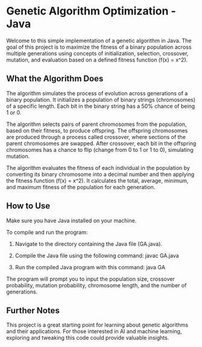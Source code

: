 # Genetic Algorithm Optimization - Java

Welcome to this simple implementation of a genetic algorithm in Java. The goal of this project is to maximize the fitness of a binary population across multiple generations using concepts of initialization, selection, crossover, mutation, and evaluation based on a defined fitness function (f(x) = x^2).

## What the Algorithm Does

The algorithm simulates the process of evolution across generations of a binary population. It initializes a population of binary strings (chromosomes) of a specific length. Each bit in the binary string has a 50% chance of being 1 or 0.

The algorithm selects pairs of parent chromosomes from the population, based on their fitness, to produce offspring. The offspring chromosomes are produced through a process called crossover, where sections of the parent chromosomes are swapped. After crossover, each bit in the offspring chromosomes has a chance to flip (change from 0 to 1 or 1 to 0), simulating mutation.

The algorithm evaluates the fitness of each individual in the population by converting its binary chromosome into a decimal number and then applying the fitness function (f(x) = x^2). It calculates the total, average, minimum, and maximum fitness of the population for each generation.

## How to Use

Make sure you have Java installed on your machine.

To compile and run the program:

1. Navigate to the directory containing the Java file (GA.java).

2. Compile the Java file using the following command:
   javac GA.java

3. Run the compiled Java program with this command:
   java GA

The program will prompt you to input the population size, crossover probability, mutation probability, chromosome length, and the number of generations.

## Further Notes

This project is a great starting point for learning about genetic algorithms and their applications. For those interested in AI and machine learning, exploring and tweaking this code could provide valuable insights.